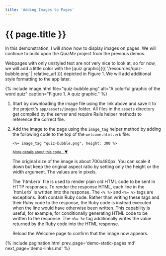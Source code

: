 ```yaml
---
title: 'Adding Images to Pages'
---
```


# {{ page.title }}

In this demonstration, I will show how to display images on pages. We will continue to build upon the _QuizMe_ project from the previous demos.

Webpages with only unstyled text are not very nice to look at, so for now, we will add a little color with the [quiz graphic]({{ '/resources/quiz-bubble.png' | relative_url }}) depicted in Figure 1. We will add additional style formatting to the app later.

{% include image.html file="quiz-bubble.png" alt="A colorful graphic of the word quiz" caption="Figure 1. A quiz graphic." %}

1. Start by downloading the image file using the link above and save it to the project's `app/assets/images` folder. All files in the `assets` directory get compiled by the server and require Rails helper methods to reference the correct file.

1. Add the image to the page using the `image_tag` helper method by adding the following code to the top of the `welcome.html.erb` file:

    ```erb
    <%= image_tag "quiz-bubble.png", height: 300 %>
    ```

    <span class="ml-2 text-nowrap"><small><a class="text-muted" data-toggle="collapse" href="#moreDetails2-2" role="button" aria-expanded="false" aria-controls="moreDetails2-2">More details about this code...▼</a></small></span>

    <div class="collapse" id="moreDetails2-2">
    <p class="text-muted mr-3 ml-3">
    The original size of the image is about 700x480px. You can scale it down but keep the original aspect ratio by setting only the height or the width argument. The values are in pixels.
    </p>
    <p class="text-muted mr-3 ml-3">
    The `html.erb` file is used to render plain old HTML code to be sent in HTTP responses. To render the response HTML, each line in the `html.erb` is written into the response. The <code>&lt;% %&gt;</code> and <code>&lt;%= %&gt;</code> tags are exceptions. Both contain Ruby code. Rather than writing these tags and their Ruby code to the response, the Ruby code is instead executed when the line would have otherwise been written. This capability is useful, for example, for conditionally generating HTML code to be written to the response. The <code>&lt;%= %&gt;</code> tag additionally writes the value returned by the Ruby code into the HTML response.
    </p>
    </div>

    Reload the Welcome page to confirm that the image now appears.

{% include pagination.html prev_page='demo-static-pages.md' next_page='demo-links.md' %}
